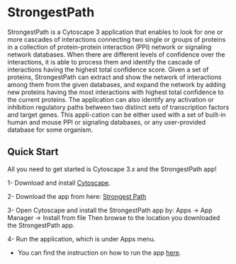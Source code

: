 # StrongestPath

StrongestPath is a Cytoscape 3 application that enables to look for one or more cascades of interactions connecting two single or groups of proteins in a collection of protein-protein interaction (PPI) network or signaling network databases. When there are different levels of confidence over the interactions, it is able to process them and identify the cascade of interactions having the highest total confidence score. Given a set of proteins, StrongestPath can extract and show the network of interactions among them from the given databases, and expand the network by adding new proteins having the most interactions with highest total confidence to the current proteins. The application can also identify any activation or inhibition regulatory paths between two distinct sets of transcription factors and target genes. This appli-cation can be either used with a set of built-in human and mouse PPI or signaling databases, or any user-provided database for some organism.


## Quick Start 

All you need to get started is Cytoscape 3.x and the StrongestPath app!

1- Download and install [Cytoscape](http://www.cytoscape.org).

2- Download the app from here: [Strongest Path](http://apps.cytoscape.org/apps/strongestpath)

3- Open Cytoscape and install the StrongestPath app by:
Apps -> App Manager -> Install from file
Then browse to the location you downloaded the StrongestPath app.

4- Run the application, which is under Apps menu.
* You can find the instruction on how to run the app [here](https://github.com/zmousavian/StrongestPath/wiki/How-to-run-the-app!).
